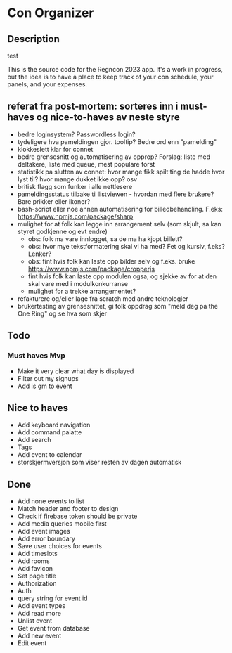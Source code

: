 # Con Organizer

## Description
test

This is the source code for the Regncon 2023 app. It's a work in progress, but the idea is to have a place to keep track of your con schedule, your panels, and your expenses.

## referat fra post-mortem: sorteres inn i must-haves og nice-to-haves av neste styre

-   bedre loginsystem? Passwordless login?
-   tydeligere hva pameldingen gjor. tooltip? Bedre ord enn "pamelding"
-   klokkeslett klar for connet
-   bedre grensesnitt og automatisering av opprop? Forslag: liste med deltakere, liste med queue, mest populare forst
-   statistikk pa slutten av connet: hvor mange fikk spilt ting de hadde hvor lyst til? hvor mange dukket ikke opp? osv
-   britisk flagg som funker i alle nettlesere
-   pameldingsstatus tilbake til listviewen - hvordan med flere brukere? Bare prikker eller ikoner?
-   bash-script eller noe annen automatisering for billedbehandling. F.eks: https://www.npmjs.com/package/sharp
-   mulighet for at folk kan legge inn arrangement selv (som skjult, sa kan styret godkjenne og evt endre)
    -   obs: folk ma vare innlogget, sa de ma ha kjopt billett?
    -   obs: hvor mye tekstformatering skal vi ha med? Fet og kursiv, f.eks? Lenker?
    -   obs: fint hvis folk kan laste opp bilder selv og f.eks. bruke https://www.npmjs.com/package/cropperjs
    -   fint hvis folk kan laste opp modulen ogsa, og sjekke av for at den skal vare med i modulkonkurranse
    -   mulighet for a trekke arrangementet?
-   refakturere og/eller lage fra scratch med andre teknologier
-   brukertesting av grensesnittet, gi folk oppdrag som "meld deg pa the One Ring" og se hva som skjer

## Todo

### Must haves Mvp

-   Make it very clear what day is displayed
-   Filter out my signups
-   Add is gm to event

## Nice to haves

-   Add keyboard navigation
-   Add command palatte
-   Add search
-   Tags
-   Add event to calendar
-   storskjermversjon som viser resten av dagen automatisk

## Done

-   Add none events to list
-   Match header and footer to design
-   Check if firebase token should be private
-   Add media queries mobile first
-   Add event images
-   Add error boundary
-   Save user choices for events
-   Add timeslots
-   Add rooms
-   Add favicon
-   Set page title
-   Authorization
-   Auth
-   query string for event id
-   Add event types
-   Add read more
-   Unlist event
-   Get event from database
-   Add new event
-   Edit event
